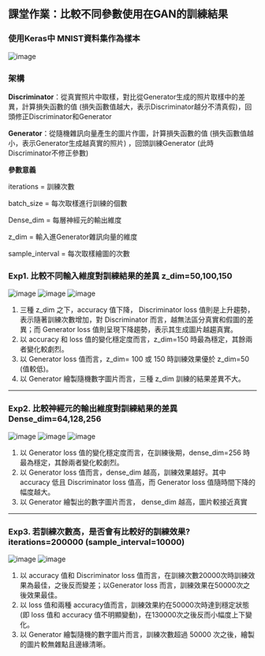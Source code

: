 ## 課堂作業：比較不同參數使用在GAN的訓練結果
### 使用Keras中 MNIST資料集作為樣本
![image](https://github.com/user-attachments/assets/700b252f-1bb0-4a9b-8047-e07d25e9d43f)

### 架構
**Discriminator**：從真實照片中取樣，對比從Generator生成的照片取樣中的差異，計算損失函數的值 (損失函數值越大，表示Discriminator越分不清真假)，回頭修正Discriminator和Generator

**Generator**：從隨機雜訊向量產生的圖片作圖，計算損失函數的值 (損失函數值越小，表示Generator生成越真實的照片) ，回頭訓練Generator (此時Discriminator不修正參數)

**參數意義**

  iterations = 訓練次數

  batch_size = 每次取樣進行訓練的個數

  Dense_dim = 每層神經元的輸出維度

  z_dim = 輸入進Generator雜訊向量的維度

  sample_interval = 每次取樣繪圖的次數

### Exp1. 比較不同輸入維度對訓練結果的差異 z_dim=50,100,150
![image](https://github.com/user-attachments/assets/1daf4bd9-a6c5-4f8f-9271-183675248a76)
![image](https://github.com/user-attachments/assets/395b52e3-1930-421c-9e82-adcfde85ed70)
![image](https://github.com/user-attachments/assets/8ae2e6d2-a7fd-43e3-8ae5-030d27c890ab)
1. 三種 z_dim 之下，accuracy 值下降， Discriminator loss 值則是上升趨勢，表示隨著訓練次數增加，對 Discriminator 而言，越無法區分真實和假圖的差異；而 Generator loss 值則呈現下降趨勢，表示其生成圖片越趨真實。
2. 以 accuracy 和 loss 值的變化穩定度而言，z_dim=150 時最為穩定，其餘兩者變化較劇烈。
3. 以 Generator loss 值而言，z_dim= 100 或 150 時訓練效果優於 z_dim=50 (值較低)。
4. 以 Generator 繪製隨機數字圖片而言，三種 z_dim 訓練的結果差異不大。
---
### Exp2. 比較神經元的輸出維度對訓練結果的差異 Dense_dim=64,128,256 
![image](https://github.com/user-attachments/assets/a306f2d5-df07-4e38-b7e1-9d40b65c028b)
![image](https://github.com/user-attachments/assets/35fb2d17-ee92-4644-b916-dc40c26c2b39)
![image](https://github.com/user-attachments/assets/999ce414-6f38-4031-857b-2a03905c39fa)
1. 以 Generator loss 值的變化穩定度而言，在訓練後期，dense_dim=256 時最為穩定，其餘兩者變化較劇烈。
2. 以 Generator loss 值而言，dense_dim 越高，訓練效果越好。其中 accuracy 低且 Discriminator loss 值高，而 Generator loss 值隨時間下降的幅度越大。
3. 以 Generator 繪製出的數字圖片而言， dense_dim 越高，圖片較接近真實
---
### Exp3. 若訓練次數高，是否會有比較好的訓練效果? iterations=200000 (sample_interval=10000)
![image](https://github.com/user-attachments/assets/a415882f-05ff-43eb-9c5e-a0c9b1eb279b)
![image](https://github.com/user-attachments/assets/2533d519-c0c5-4856-abf7-45c2bf1a4eec)
1. 以 accuracy 值和 Discriminator loss 值而言，在訓練次數20000次時訓練效果為最佳，之後反而變差；以Generator loss 而言，訓練效果在50000次之後效果最佳。
2. 以 loss 值和兩種 accuracy值而言，訓練效果約在50000次時達到穩定狀態 (即 loss 值和 accuracy 值不明顯變動)，在130000次之後反而小幅度上下變化。
3. 以 Generator 繪製隨機的數字圖片而言，訓練次數超過 50000 次之後，繪製的圖片較無雜點且邊緣清晰。
